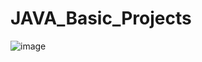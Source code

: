 # JAVA_Basic_Projects

![image](https://github.com/user-attachments/assets/5106651e-15e8-4504-9349-7cb402e8d3a5)
